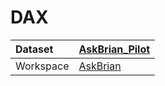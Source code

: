 



# DAX

|Dataset|[AskBrian_Pilot](./../AskBrian_Pilot.md)|
| :--- | :--- |
|Workspace|[AskBrian](../../Workspaces/AskBrian.md)|
